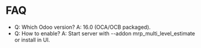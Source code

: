 # FAQ

- Q: Which Odoo version? A: 16.0 (OCA/OCB packaged).
- Q: How to enable? A: Start server with --addon mrp_multi_level_estimate or install in UI.
